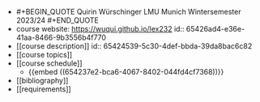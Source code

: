 - #+BEGIN_QUOTE
  Quirin Würschinger
  LMU Munich
  Wintersemester 2023/24
  #+END_QUOTE
- course website: https://wuqui.github.io/lex232
  id:: 65426ad4-e36e-41aa-8466-9b3556b4f770
- [[course description]]
  id:: 65424539-5c30-4def-bbda-39da8bac6c82
- [[course topics]]
- [[course schedule]]
	- {{embed ((654237e2-bca6-4067-8402-044fd4cf7368))}}
- [[bibliography]]
- [[requirements]]